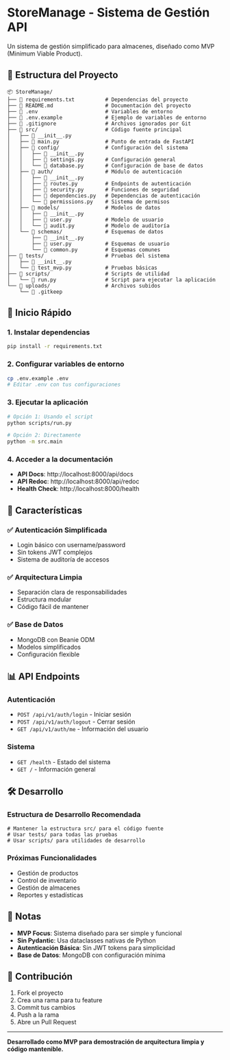 # StoreManage - Sistema de Gestión API

Un sistema de gestión simplificado para almacenes, diseñado como MVP (Minimum Viable Product).

## 📁 Estructura del Proyecto

```
📦 StoreManage/
├── 📄 requirements.txt          # Dependencias del proyecto
├── 📄 README.md                 # Documentación del proyecto
├── 📄 .env                      # Variables de entorno
├── 📄 .env.example              # Ejemplo de variables de entorno
├── 📄 .gitignore                # Archivos ignorados por Git
├── 📁 src/                      # Código fuente principal
│   ├── 📄 __init__.py
│   ├── 📄 main.py               # Punto de entrada de FastAPI
│   ├── 📁 config/               # Configuración del sistema
│   │   ├── 📄 __init__.py
│   │   ├── 📄 settings.py       # Configuración general
│   │   └── 📄 database.py       # Configuración de base de datos
│   ├── 📁 auth/                 # Módulo de autenticación
│   │   ├── 📄 __init__.py
│   │   ├── 📄 routes.py         # Endpoints de autenticación
│   │   ├── 📄 security.py       # Funciones de seguridad
│   │   ├── 📄 dependencies.py   # Dependencias de autenticación
│   │   └── 📄 permissions.py    # Sistema de permisos
│   ├── 📁 models/               # Modelos de datos
│   │   ├── 📄 __init__.py
│   │   ├── 📄 user.py           # Modelo de usuario
│   │   └── 📄 audit.py          # Modelo de auditoría
│   └── 📁 schemas/              # Esquemas de datos
│       ├── 📄 __init__.py
│       ├── 📄 user.py           # Esquemas de usuario
│       └── 📄 common.py         # Esquemas comunes
├── 📁 tests/                    # Pruebas del sistema
│   ├── 📄 __init__.py
│   └── 📄 test_mvp.py           # Pruebas básicas
├── 📁 scripts/                  # Scripts de utilidad
│   └── 📄 run.py                # Script para ejecutar la aplicación
└── 📁 uploads/                  # Archivos subidos
    └── 📄 .gitkeep
```

## 🚀 Inicio Rápido

### 1. Instalar dependencias
```bash
pip install -r requirements.txt
```

### 2. Configurar variables de entorno
```bash
cp .env.example .env
# Editar .env con tus configuraciones
```

### 3. Ejecutar la aplicación
```bash
# Opción 1: Usando el script
python scripts/run.py

# Opción 2: Directamente
python -m src.main
```

### 4. Acceder a la documentación
- **API Docs**: http://localhost:8000/api/docs
- **API Redoc**: http://localhost:8000/api/redoc
- **Health Check**: http://localhost:8000/health

## 🔧 Características

### ✅ Autenticación Simplificada
- Login básico con username/password
- Sin tokens JWT complejos
- Sistema de auditoría de accesos

### ✅ Arquitectura Limpia
- Separación clara de responsabilidades
- Estructura modular
- Código fácil de mantener

### ✅ Base de Datos
- MongoDB con Beanie ODM
- Modelos simplificados
- Configuración flexible

## 📊 API Endpoints

### Autenticación
- `POST /api/v1/auth/login` - Iniciar sesión
- `POST /api/v1/auth/logout` - Cerrar sesión
- `GET /api/v1/auth/me` - Información del usuario

### Sistema
- `GET /health` - Estado del sistema
- `GET /` - Información general

## 🛠️ Desarrollo

### Estructura de Desarrollo Recomendada
```
# Mantener la estructura src/ para el código fuente
# Usar tests/ para todas las pruebas
# Usar scripts/ para utilidades de desarrollo
```

### Próximas Funcionalidades
- Gestión de productos
- Control de inventario
- Gestión de almacenes
- Reportes y estadísticas

## 📝 Notas

- **MVP Focus**: Sistema diseñado para ser simple y funcional
- **Sin Pydantic**: Usa dataclasses nativas de Python
- **Autenticación Básica**: Sin JWT tokens para simplicidad
- **Base de Datos**: MongoDB con configuración mínima

## 🤝 Contribución

1. Fork el proyecto
2. Crea una rama para tu feature
3. Commit tus cambios
4. Push a la rama
5. Abre un Pull Request

---

**Desarrollado como MVP para demostración de arquitectura limpia y código mantenible.**